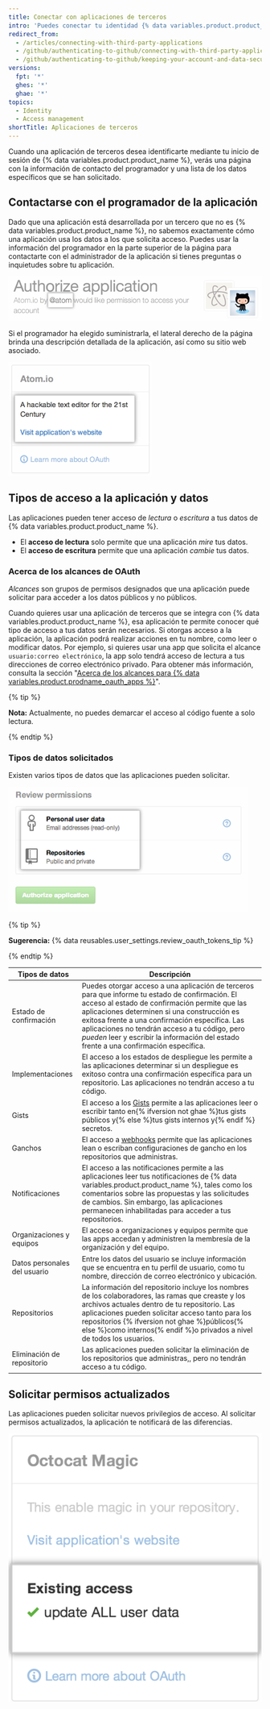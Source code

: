 ```yaml
---
title: Conectar con aplicaciones de terceros
intro: 'Puedes conectar tu identidad {% data variables.product.product_name %} con aplicaciones de terceros mediante OAuth. Al autorizar una de estas aplicaciones, deberías asegurarte de que confías en la aplicación, revisar quién la desarrolló y revisar los tipos de información a la que desea acceder la aplicación.'
redirect_from:
  - /articles/connecting-with-third-party-applications
  - /github/authenticating-to-github/connecting-with-third-party-applications
  - /github/authenticating-to-github/keeping-your-account-and-data-secure/connecting-with-third-party-applications
versions:
  fpt: '*'
  ghes: '*'
  ghae: '*'
topics:
  - Identity
  - Access management
shortTitle: Aplicaciones de terceros
---
```


Cuando una aplicación de terceros desea identificarte mediante tu inicio de sesión de {% data variables.product.product_name %}, verás una página con la información de contacto del programador y una lista de los datos específicos que se han solicitado.

## Contactarse con el programador de la aplicación

Dado que una aplicación está desarrollada por un tercero que no es {% data variables.product.product_name %}, no sabemos exactamente cómo una aplicación usa los datos a los que solicita acceso. Puedes usar la información del programador en la parte superior de la página para contactarte con el administrador de la aplicación si tienes preguntas o inquietudes sobre tu aplicación.

![Información del propietario de {% data variables.product.prodname_oauth_app %}](/assets/images/help/platform/oauth_owner_bar.png)

Si el programador ha elegido suministrarla, el lateral derecho de la página brinda una descripción detallada de la aplicación, así como su sitio web asociado.

![Información de la aplicación OAuth y sitio web](/assets/images/help/platform/oauth_app_info.png)

## Tipos de acceso a la aplicación y datos

Las aplicaciones pueden tener acceso de *lectura* o *escritura* a tus datos de {% data variables.product.product_name %}.

- El **acceso de lectura** solo permite que una aplicación *mire* tus datos.
- El **acceso de escritura** permite que una aplicación *cambie* tus datos.

### Acerca de los alcances de OAuth

*Alcances* son grupos de permisos designados que una aplicación puede solicitar para acceder a los datos públicos y no públicos.

Cuando quieres usar una aplicación de terceros que se integra con {% data variables.product.product_name %}, esa aplicación te permite conocer qué tipo de acceso a tus datos serán necesarios. Si otorgas acceso a la aplicación, la aplicación podrá realizar acciones en tu nombre, como leer o modificar datos. Por ejemplo, si quieres usar una app que solicita el alcance `usuario:correo electrónico`, la app solo tendrá acceso de lectura a tus direcciones de correo electrónico privado. Para obtener más información, consulta la sección "[Acerca de los alcances para {% data variables.product.prodname_oauth_apps %}](/apps/building-integrations/setting-up-and-registering-oauth-apps/about-scopes-for-oauth-apps)".

{% tip %}

**Nota:** Actualmente, no puedes demarcar el acceso al código fuente a solo lectura.

{% endtip %}

### Tipos de datos solicitados

Existen varios tipos de datos que las aplicaciones pueden solicitar.

![Detalles de acceso a OAuth](/assets/images/help/platform/oauth_access_types.png)

{% tip %}

**Sugerencia:** {% data reusables.user_settings.review_oauth_tokens_tip %}

{% endtip %}

| Tipos de datos               | Descripción                                                                                                                                                                                                                                                                                                                                                                                                  |
| ---------------------------- | ------------------------------------------------------------------------------------------------------------------------------------------------------------------------------------------------------------------------------------------------------------------------------------------------------------------------------------------------------------------------------------------------------------ |
| Estado de confirmación       | Puedes otorgar acceso a una aplicación de terceros para que informe tu estado de confirmación. El acceso al estado de confirmación permite que las aplicaciones determinen si una construcción es exitosa frente a una confirmación específica. Las aplicaciones no tendrán acceso a tu código, pero <em>pueden</em> leer y escribir la información del estado frente a una confirmación específica. |
| Implementaciones             | El acceso a los estados de despliegue les permite a las aplicaciones determinar si un despliegue es exitoso contra una confirmación específica para un repositorio. Las aplicaciones no tendrán acceso a tu código.                                                                                                                                                                                          |
| Gists                        | El acceso a los [Gists](https://gist.github.com) permite a las aplicaciones leer o escribir tanto en{% ifversion not ghae %}tus gists públicos y{% else %}tus gists internos y{% endif %} secretos.                                                                                                                                                                                                          |
| Ganchos                      | El acceso a [webhooks](/webhooks) permite que las aplicaciones lean o escriban configuraciones de gancho en los repositorios que administras.                                                                                                                                                                                                                                                                |
| Notificaciones               | El acceso a las notificaciones permite a las aplicaciones leer tus notificaciones de {% data variables.product.product_name %}, tales como los comentarios sobre las propuestas y las solicitudes de cambios. Sin embargo, las aplicaciones permanecen inhabilitadas para acceder a tus repositorios.                                                                                                        |
| Organizaciones y equipos     | El acceso a organizaciones y equipos permite que las apps accedan y administren la membresía de la organización y del equipo.                                                                                                                                                                                                                                                                                |
| Datos personales del usuario | Entre los datos del usuario se incluye información que se encuentra en tu perfil de usuario, como tu nombre, dirección de correo electrónico y ubicación.                                                                                                                                                                                                                                                    |
| Repositorios                 | La información del repositorio incluye los nombres de los colaboradores, las ramas que creaste y los archivos actuales dentro de tu repositorio. Las aplicaciones pueden solicitar acceso tanto para los repositorios {% ifversion not ghae %}públicos{% else %}como internos{% endif %}o privados a nivel de todos los usuarios.                                                                            |
| Eliminación de repositorio   | Las aplicaciones pueden solicitar la eliminación de los repositorios que administras,, pero no tendrán acceso a tu código.                                                                                                                                                                                                                                                                                   |

## Solicitar permisos actualizados

Las aplicaciones pueden solicitar nuevos privilegios de acceso. Al solicitar permisos actualizados, la aplicación te notificará de las diferencias.

![Cambiar el acceso a aplicaciones de terceros](/assets/images/help/platform/oauth_existing_access_pane.png)

